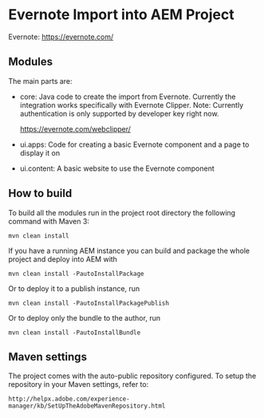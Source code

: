 # Evernote Import into AEM Project

Evernote: https://evernote.com/

## Modules

The main parts are:

* core: Java code to create the import from Evernote. Currently the integration works specifically with Evernote Clipper. Note: Currently authentication is only supported by developer key right now.

	https://evernote.com/webclipper/

* ui.apps: Code for creating a basic Evernote component and a page to display it on
* ui.content: A basic website to use the Evernote component

## How to build

To build all the modules run in the project root directory the following command with Maven 3:

    mvn clean install

If you have a running AEM instance you can build and package the whole project and deploy into AEM with  

    mvn clean install -PautoInstallPackage
    
Or to deploy it to a publish instance, run

    mvn clean install -PautoInstallPackagePublish
    
Or to deploy only the bundle to the author, run

    mvn clean install -PautoInstallBundle

## Maven settings

The project comes with the auto-public repository configured. To setup the repository in your Maven settings, refer to:

    http://helpx.adobe.com/experience-manager/kb/SetUpTheAdobeMavenRepository.html
